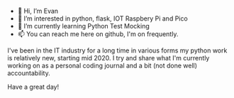 - 👋 Hi, I’m Evan
- 👀 I’m interested in python, flask, IOT Raspbery Pi and Pico
- 🌱 I’m currently learning Python Test Mocking
- 📫 You can reach me here on github, I'm on frequently. 

I've been in the IT industry for a long time in various forms my python work is relatively new, starting mid 2020. I try and share what I'm currently
working on as a personal coding journal and a bit (not done well) accountability. 

Have a great day!

<!---
cantis/cantis is a ✨ special ✨ repository because its `README.md` (this file) appears on your GitHub profile.
You can click the Preview link to take a look at your changes.
--->
